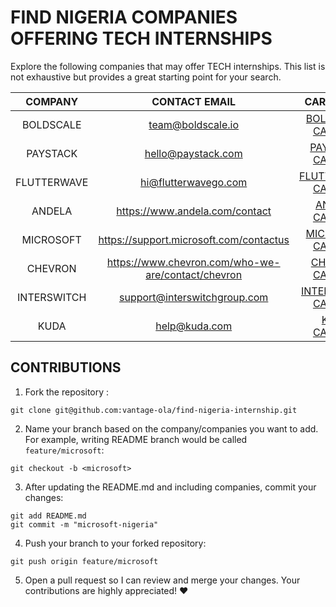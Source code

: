 # FIND NIGERIA COMPANIES OFFERING TECH INTERNSHIPS

Explore the following companies that may offer TECH internships. This list is not exhaustive but provides a great starting point for your search.

|   COMPANY   |                   CONTACT EMAIL                    |                                       CAREER URL                                       |
| :---------: | :------------------------------------------------: | :------------------------------------------------------------------------------------: |
|  BOLDSCALE  |                 team@boldscale.io                  |                 [BOLDSCALE CAREERS](https://www.boldscale.io/careers)                  |
|  PAYSTACK   |                 hello@paystack.com                 |                    [PAYSTACK CAREERS](https://paystack.com/careers)                    |
| FLUTTERWAVE |                hi@flutterwavego.com                |               [FLUTTERWAVE CAREERS](https://flutterwave.com/ng/careers)                |
|   ANDELA    |           https://www.andela.com/contact           |         [ANDELA CAREERS](https://andela.wd1.myworkdayjobs.com/en-US/External)          |
|  MICROSOFT  |      https://support.microsoft.com/contactus       | [MICROSOFT CAREERS](https://careers.microsoft.com/v2/global/en/programs/students.html) |
|   CHEVRON   | https://www.chevron.com/who-we-are/contact/chevron |               [CHEVRON CAREERS](https://careers.chevron.com/internship)                |
| INTERSWITCH |            support@interswitchgroup.com            |         [INTERSWITCH CAREERS](https://careers.interswitchgroup.com/Home/Index)         |
|    KUDA     |                   help@kuda.com                    |                        [KUDA CAREERS](https://kuda.com/careers)                        |

## CONTRIBUTIONS

1.  Fork the repository :

```shell
git clone git@github.com:vantage-ola/find-nigeria-internship.git
```

2.  Name your branch based on the company/companies you want to add. For example, writing README branch would be called `feature/microsoft`:

```shell
git checkout -b <microsoft>
```

3.  After updating the README.md and including companies, commit your changes:

```shell
git add README.md
git commit -m "microsoft-nigeria"
```

4.  Push your branch to your forked repository:

```shell
git push origin feature/microsoft
```

5.  Open a pull request so I can review and merge your changes. Your contributions are highly appreciated! ❤️
